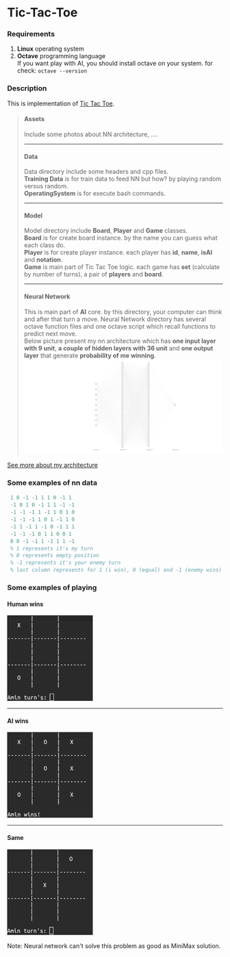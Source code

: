 # Tic-Tac-Toe
### Requirements
1. __Linux__ operating system
2. __Octave__ programming language <br/>
   If you want play with AI, you should install octave on your system. for check:
   `octave --version`
### Description
This is implementation of [Tic Tac Toe](https://en.wikipedia.org/wiki/Tic-tac-toe).
> #### Assets
> Include some photos about NN architecture, .... <br/> 
> _______
> #### Data
> Data directory include some headers and cpp files. <br/>
> __Training Data__ is for train data to feed NN but how? by playing random versus random. <br/>
> __OperatingSystem__ is for execute bash commands.
> _______
> #### Model
> Model directory include __Board__, __Player__ and __Game__ classes. <br/>
> __Board__ is for create board instance. by the name you can guess what each class do. <br/>
> __Player__ is for create player instance. each player has __id__, __name__, __isAI__ and __notation__. <br/>
> __Game__ is main part of Tic Tac Toe logic. each game has __set__ (calculate by number of turns), a pair of __players__ and __board__.
> _______
> #### Neural Network
> This is main part of __AI__ core. by this directory, your computer can think and after that turn a move. 
> Neural Network directory has several octave function files and one octave script which recall functions to predict next move. <br/>
> Below picture present my nn architecture which has __one input layer with 9 unit__, __a couple of hidden layers with 36 unit__ and __one output layer__ that generate __probability of me winning__.
> ![Neural Network](Assets/nn.svg)

[See more about my architecture](https://github.com/mr-seifi/Tic-Tac-Toe/tree/main/NeuralNetwork)
### Some examples of nn data
```matlab
 1 0 -1 -1 1 1 0 -1 1
 -1 0 1 0 -1 1 1 -1 -1
 -1 -1 -1 1 -1 1 0 1 0
 -1 -1 -1 1 0 1 -1 1 0
 -1 1 -1 1 -1 0 -1 1 1
 -1 -1 -1 0 1 1 0 0 1
 0 0 -1 -1 1 -1 1 1 -1
 % 1 represents it's my turn
 % 0 represents empty position
 % -1 represents it's your enemy turn
 % last column represents for 1 (i win), 0 (equal) and -1 (enemy wins)
```
### Some examples of playing
#### Human wins
![Human Wins](Assets/human_wins.gif)
___
#### AI wins
![AI Wins](Assets/ai_wins.gif)
___
#### Same
![Equal](Assets/equal.gif)

Note: Neural network can't solve this problem as good as MiniMax solution.